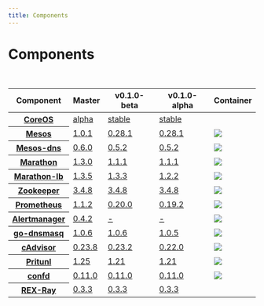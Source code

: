 ```yaml
---
title: Components
---
```


# Components

<br>

<table class="table table-bordered table-striped">
  <thead>
    <tr>
      <th>Component</th>
      <th>Master</th>
      <th>v0.1.0-beta</th>
      <th>v0.1.0-alpha</th>
      <th>Container</th>
    </tr>
  </thead>
  <tbody>
    <tr>
      <th><a href="https://coreos.com">CoreOS</a></th>
      <td><a href="https://coreos.com/releases/">alpha</a></td>
      <td><a href="https://coreos.com/releases/">stable</a></td>
      <td><a href="https://coreos.com/releases/">stable</a></td>
      <td></td>
    </tr>
    <tr>
      <th><a href="http://mesos.apache.org">Mesos</a></th>
      <td><a href="https://git-wip-us.apache.org/repos/asf?p=mesos.git;a=blob_plain;f=CHANGELOG;hb=1.0.1">1.0.1</a></td>
      <td><a href="https://git-wip-us.apache.org/repos/asf?p=mesos.git;a=blob_plain;f=CHANGELOG;hb=0.28.1">0.28.1</a></td>
      <td><a href="https://git-wip-us.apache.org/repos/asf?p=mesos.git;a=blob_plain;f=CHANGELOG;hb=0.28.1">0.28.1</a></td>
      <td><a href="https://hub.docker.com/r/mesosphere/mesos-master"><img src="https://img.shields.io/docker/pulls/mesosphere/mesos-master.svg"></a></td>
    </tr>
    <tr>
      <th><a href="http://mesosphere.github.io/mesos-dns">Mesos-dns</a></th>
      <td><a href="https://github.com/mesosphere/mesos-dns/releases/tag/v0.6.0">0.6.0</a></td>
      <td><a href="https://github.com/mesosphere/mesos-dns/releases/tag/v0.5.2">0.5.2</a></td>
      <td><a href="https://github.com/mesosphere/mesos-dns/releases/tag/v0.5.2">0.5.2</a></td>
      <td><a href="https://hub.docker.com/r/mesosphere/mesos-dns"><img src="https://img.shields.io/docker/pulls/mesosphere/mesos-dns.svg"></a></td>
    </tr>
    <tr>
      <th><a href="https://mesosphere.github.io/marathon">Marathon</a></th>
      <td><a href="https://github.com/mesosphere/marathon/releases/tag/v1.3.0">1.3.0</a></td>
      <td><a href="https://github.com/mesosphere/marathon/releases/tag/v1.1.1">1.1.1</a></td>
      <td><a href="https://github.com/mesosphere/marathon/releases/tag/v1.1.1">1.1.1</a></td>
      <td><a href="https://hub.docker.com/r/mesosphere/marathon"><img src="https://img.shields.io/docker/pulls/mesosphere/marathon.svg"></a></td>
    </tr>
    <tr>
      <th><a href="https://github.com/mesosphere/marathon-lb">Marathon-lb</a></th>
      <td><a href="https://github.com/mesosphere/marathon-lb/releases/tag/v1.3.5">1.3.5</a></td>
      <td><a href="https://github.com/mesosphere/marathon-lb/releases/tag/v1.3.3">1.3.3</a></td>
      <td><a href="https://github.com/mesosphere/marathon-lb/releases/tag/v1.2.2">1.2.2</a></td>
      <td><a href="https://hub.docker.com/r/mesosphere/marathon-lb"><img src="https://img.shields.io/docker/pulls/mesosphere/marathon-lb.svg"></a></td>
    </tr>
    <tr>
      <th><a href="https://zookeeper.apache.org/">Zookeeper</a></th>
      <td><a href="https://zookeeper.apache.org/doc/r3.4.8">3.4.8</a></td>
      <td><a href="https://zookeeper.apache.org/doc/r3.4.8">3.4.8</a></td>
      <td><a href="https://zookeeper.apache.org/doc/r3.4.8/">3.4.8</a></td>
      <td><a href="https://hub.docker.com/r/h0tbird/zookeeper"><img src="https://img.shields.io/docker/pulls/h0tbird/zookeeper.svg"></a></td>
    </tr>
    <tr>
      <th><a href="https://prometheus.io">Prometheus</a></th>
      <td><a href="https://github.com/prometheus/prometheus/releases/tag/1.1.2">1.1.2</a></td>
      <td><a href="https://github.com/prometheus/prometheus/releases/tag/0.20.0">0.20.0</a></td>
      <td><a href="https://github.com/prometheus/prometheus/releases/tag/0.19.2">0.19.2</a></td>
      <td><a href="https://hub.docker.com/r/prom/prometheus"><img src="https://img.shields.io/docker/pulls/prom/prometheus.svg"></a></td>
    </tr>
    <tr>
      <th><a href="https://prometheus.io/docs/alerting/alertmanager">Alertmanager</a></th>
      <td><a href="https://github.com/prometheus/alertmanager/releases/tag/v0.4.2">0.4.2</a></td>
      <td><a href="">-</a></td>
      <td><a href="">-</a></td>
      <td><a href="https://hub.docker.com/r/prom/alertmanager"><img src="https://img.shields.io/docker/pulls/prom/alertmanager.svg"></a></td>
    </tr>
    <tr>
      <th><a href="https://github.com/janeczku/go-dnsmasq">go-dnsmasq</a></th>
      <td><a href="https://github.com/janeczku/go-dnsmasq/releases/tag/1.0.6">1.0.6</a></td>
      <td><a href="https://github.com/janeczku/go-dnsmasq/releases/tag/1.0.6">1.0.6</a></td>
      <td><a href="https://github.com/janeczku/go-dnsmasq/releases/tag/1.0.5">1.0.5</a></td>
      <td><a href="https://hub.docker.com/r/janeczku/go-dnsmasq"><img src="https://img.shields.io/docker/pulls/janeczku/go-dnsmasq.svg"></a></td>
    </tr>
    <tr>
      <th><a href="https://github.com/google/cadvisor">cAdvisor</a></th>
      <td><a href="https://github.com/google/cadvisor/releases/tag/v0.23.8">0.23.8</a></td>
      <td><a href="https://github.com/google/cadvisor/releases/tag/v0.23.2">0.23.2</a></td>
      <td><a href="https://github.com/google/cadvisor/releases/tag/v0.22.0">0.22.0</a></td>
      <td><a href="https://hub.docker.com/r/google/cadvisor"><img src="https://img.shields.io/docker/pulls/google/cadvisor.svg"></a></td>
    </tr>
    <tr>
      <th><a href="https://pritunl.com">Pritunl</a></th>
      <td><a href="https://github.com/pritunl/pritunl/releases/tag/1.25.1093.62">1.25</a></td>
      <td><a href="https://github.com/pritunl/pritunl/releases/tag/1.21.954.48">1.21</a></td>
      <td><a href="https://github.com/pritunl/pritunl/releases/tag/1.21.954.48">1.21</a></td>
      <td><a href="https://hub.docker.com/r/h0tbird/pritunl"><img src="https://img.shields.io/docker/pulls/h0tbird/pritunl.svg"></a></td>
    </tr>
    <tr>
      <th><a href="https://github.com/kelseyhightower/confd">confd</a></th>
      <td><a href="https://github.com/kelseyhightower/confd/releases/tag/v0.11.0">0.11.0</a></td>
      <td><a href="https://github.com/kelseyhightower/confd/releases/tag/v0.11.0">0.11.0</a></td>
      <td><a href="https://github.com/kelseyhightower/confd/releases/tag/v0.11.0">0.11.0</a></td>
      <td><a href="https://hub.docker.com/r/katosys/confd"><img src="https://img.shields.io/docker/pulls/katosys/confd.svg"></a></td>
    </tr>
    <tr>
      <th><a href="http://rexray.readthedocs.io/en/stable">REX-Ray</a></th>
      <td><a href="https://github.com/emccode/rexray/releases/tag/v0.3.3">0.3.3</a></td>
      <td><a href="https://github.com/emccode/rexray/releases/tag/v0.3.3">0.3.3</a></td>
      <td><a href="https://github.com/emccode/rexray/releases/tag/v0.3.3">0.3.3</a></td>
      <td></td>
    </tr>
  </tbody>
</table>
